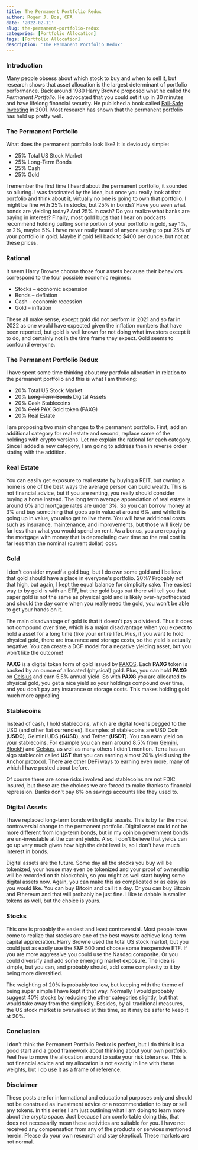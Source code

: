 ```yaml
---
title: The Permanent Portfolio Redux
author: Roger J. Bos, CFA
date: '2022-02-11'
slug: the-permanent-portfolio-redux
categories: [Portfolio Allocation]
tags: [Portfolio Allocation]
description: 'The Permanent Portfolio Redux'
---
```



### Introduction ###

Many people obsess about which stock to buy and when to sell it, but research shows that asset allocation is the largest determinant of portfolio performance.  Back around 1980 Harry Browne proposed what he called the *Permanent Portfolio*.  He advocated that you could set it up in 30 minutes and have lifelong financial security.  He published a book called [Fail-Safe Investing](https://www.amazon.com/Fail-Safe-Investing-Lifelong-Financial-Security-ebook/dp/B003JMF4GG/ref=as_li_ss_tl?dchild=1&keywords=fail+safe+investing&qid=1587359369&sr=8-2&linkCode=sl1&tag=jtw01-20&linkId=ed6c7c6fdd154e53ef2b6ef10c213c93&language=en_US) in 2001.  Most research has shown that the permanent portfolio has held up pretty well.

### The Permanent Portfolio ###

What does the permanent portfolio look like?  It is deviously simple:

* 25% Total US Stock Market
* 25% Long-Term Bonds
* 25% Cash
* 25% Gold

I remember the first time I heard about the permanent portfolio, it sounded so alluring.  I was fascinated by the idea, but once you really look at that portfolio and think about it, virtually no one is going to own that portfolio.  I might be fine with 25% in stocks, but 25% in bonds?  Have you seen what bonds are yielding today?  And 25% in cash?  Do you realize what banks are paying in interest?  Finally, most gold bugs that I hear on podcasts recommend holding putting some portion of your portfolio in gold, say 1%, or 2%, maybe 5%.  I have never really heard of anyone saying to put 25% of your portfolio in gold.  Maybe if gold fell back to $400 per ounce, but not at these prices.

### Rational ###

It seem Harry Browne choose those four assets because their behaviors correspond to the four possible economic regimes:

* Stocks – economic expansion
* Bonds – deflation
* Cash – economic recession
* Gold – inflation

These all make sense, except gold did not perform in 2021 and so far in 2022 as one would have expected given the inflation numbers that have been reported, but gold is well known for not doing what investors except it to do, and certainly not in the time frame they expect.  Gold seems to confound everyone.

### The Permanent Portfolio Redux ###

I have spent some time thinking about my portfolio allocation in relation to the permanent portfolio and this is what I am thinking:

* 20% Total US Stock Market
* 20% ~~Long-Term Bonds~~ Digital Assets
* 20% ~~Cash~~ Stablecoins
* 20% ~~Gold~~ PAX Gold token (PAXG)
* 20% Real Estate

I am proposing two main changes to the permanent portfolio.  First, add an additional category for real estate and second, replace some of the holdings with crypto versions.  Let me explain the rational for each category.  Since I added a new category, I am going to address then in reverse order stating with the addition.

### Real Estate ###

You can easily get exposure to real estate by buying a REIT, but owning a home is one of the best ways the average person can build wealth.  This is not financial advice, but if you are renting, you really should consider buying a home instead.  The long term average appreciation of real estate is around 6% and mortgage rates are under 3%.  So you can borrow money at 3% and buy something that goes up in value at around 6%, and while it is going up in value, you also get to live there.  You will have additional costs such as insurance, maintenance, and improvements, but those will likely be far less than what you would spend on rent.  As a bonus, you are repaying the mortgage with money that is depreciating over time so the real cost is far less than the nominal (current dollar) cost.

### Gold ###

I don't consider myself a gold bug, but I do own some gold and I believe that gold should have a place in everyone's portfolio.  20%?  Probably not that high, but again, I kept the equal balance for simplicity sake.  The easiest way to by gold is with an ETF, but the gold bugs out there will tell you that paper gold is not the same as physical gold and is likely over-hypothecated and should the day come when you really need the gold, you won't be able to get your hands on it.  

The main disadvantage of gold is that it doesn't pay a dividend.  Thus it does not compound over time, which is a major disadvantage when you expect to hold a asset for a long time (like your entire life).  Plus, if you want to hold physical gold, there are insurance and storage costs, so the yield is actually negative.  You can create a DCF model for a negative yielding asset, but you won't like the outcome!

**PAXG** is a digital token form of gold issued by [PAXOS](https://paxos.com/paxgold/).  Each **PAXG** token is backed by an ounce of allocated (physical) gold.  Plus, you can hold **PAXG** on [Celsius](https://celsius.network/) and earn 5.5% annual yield.  So with **PAXG** you are allocated to physical gold, you get a nice yield so your holdings compound over time, and you don't pay any insurance or storage costs.  This makes holding gold much more appealing.

### Stablecoins ###

Instead of cash, I hold stablecoins, which are digital tokens pegged to the USD (and other fiat currencies).  Examples of stablecoins are USD Coin (**USDC**), Geimini UDS (**GUSD**), and Tether (**USDT**).  You can earn yield on your stablecoins.  For example you can earn around 8.5% from [Gemini](https://www.gemini.com/), [BlockFi](https://blockfi.com/) and [Celsius](https://celsius.network/), as well as many others I didn't mention.  Terra has an algo stablecoin called **UST** that you can earning almost 20% yield using the [Anchor protocol](https://www.anchorprotocol.com/#).  There are other DeFi ways to earning even more, many of which I have posted about before.

Of course there are some risks involved and stablecoins are not FDIC insured, but these are the choices we are forced to make thanks to financial repression.  Banks don't pay 6% on savings accounts like they used to.

### Digital Assets ###

I have replaced long-term bonds with digital assets.  This is by far the most controversial change to the permanent portfolio.  Digital asset could not be more different from long-term bonds, but in my opinion government bonds are un-investable at the current yields.  Also, I don't believe that yields can go up very much given how high the debt level is, so I don't have much interest in bonds.  

Digital assets are the future.  Some day all the stocks you buy will be tokenized, your house may even be tokenized and your proof of ownership will be recorded on th blockchain, so you might as well start buying some digital assets now.  Again, you can make this as complicated or as easy as you would like.  You can buy Bitcoin and call it a day.  Or you can buy Bitcoin and Ethereum and that will probably be just fine.  I like to dabble in smaller tokens as well, but the choice is yours.

### Stocks ###

This one is probably the easiest and least controversial.  Most people have come to realize that stocks are one of the best ways to achieve long-term capital appreciation.  Harry Browne used the total US stock market, but you could just as easily use the S&P 500 and choose some inexpensive ETF.  If you are more aggressive you could use the Nasdaq composite. Or you could diversify and add some emerging market exposure.  The idea is simple, but you can, and probably should, add some complexity to it by being more diversified.

The weighting of 20% is probably too low, but keeping with the theme of being super simple I have kept it that way.  Normally I would probably suggest 40% stocks by reducing the other categories slightly, but that would take away from the simplicity.  Besides, by all traditional measures, the US stock market is overvalued at this time, so it may be safer to keep it at 20%.

### Conclusion ###

I don't think the Permanent Portfolio Redux is perfect, but I do think it is a good start and a good framework about thinking about your own portfolio.  Feel free to move the allocation around to suite your risk tolerance.  This is not financial advice and my allocation is not exactly in line with these weights, but I do use it as a frame of reference.

### Disclaimer ###

These posts are for informational and educational purposes only and should not be construed as investment advice or a recommendation to buy or sell any tokens.  In this series I am just outlining what I am doing to learn more about the crypto space.  Just because I am comfortable doing this, that does not necessarily mean these activities are suitable for you.  I have not received any compensation from any of the products or services mentioned herein.  Please do your own research and stay skeptical.  These markets are not normal.

